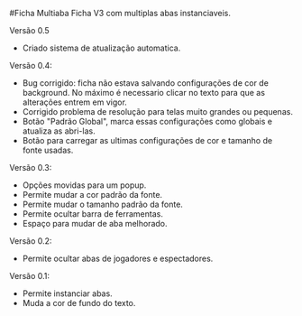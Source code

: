 #Ficha Multiaba
Ficha V3 com multiplas abas instanciaveis. 

Versão 0.5
- Criado sistema de atualização automatica. 

Versão 0.4:
* Bug corrigido: ficha não estava salvando configurações de cor de background. No máximo é necessario clicar no texto para que as alterações entrem em vigor. 
* Corrigido problema de resolução para telas muito grandes ou pequenas. 
* Botão "Padrão Global", marca essas configurações como globais e atualiza as abri-las. 
* Botão para carregar as ultimas configurações de cor e tamanho de fonte usadas. 

Versão 0.3: 
* Opções movidas para um popup.
* Permite mudar a cor padrão da fonte. 
* Permite mudar o tamanho padrão da fonte. 
* Permite ocultar barra de ferramentas. 
* Espaço para mudar de aba melhorado.

Versão 0.2:
* Permite ocultar abas de jogadores e espectadores.

Versão 0.1:
* Permite instanciar abas. 
* Muda a cor de fundo do texto. 
